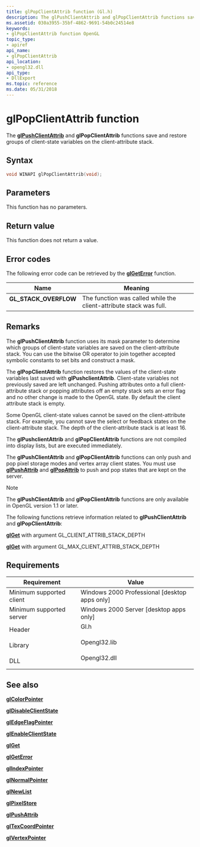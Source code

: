 ```yaml
---
title: glPopClientAttrib function (Gl.h)
description: The glPushClientAttrib and glPopClientAttrib functions save and restore groups of client-state variables on the client-attribute stack.
ms.assetid: 030a3955-35bf-4862-9691-54b0c24514e8
keywords:
- glPopClientAttrib function OpenGL
topic_type:
- apiref
api_name:
- glPopClientAttrib
api_location:
- opengl32.dll
api_type:
- DllExport
ms.topic: reference
ms.date: 05/31/2018
---
```


# glPopClientAttrib function

The [**glPushClientAttrib**](glpushclientattrib.md) and **glPopClientAttrib** functions save and restore groups of client-state variables on the client-attribute stack.

## Syntax


```C++
void WINAPI glPopClientAttrib(void);
```



## Parameters

This function has no parameters.

## Return value

This function does not return a value.

## Error codes

The following error code can be retrieved by the [**glGetError**](glgeterror.md) function.



| Name                                                                                               | Meaning                                                                       |
|----------------------------------------------------------------------------------------------------|-------------------------------------------------------------------------------|
| <dl> <dt>**GL\_STACK\_OVERFLOW**</dt> </dl> | The function was called while the client-attribute stack was full.<br/> |



## Remarks

The **glPushClientAttrib** function uses its mask parameter to determine which groups of client-state variables are saved on the client-attribute stack. You can use the bitwise OR operator to join together accepted symbolic constants to set bits and construct a mask.

The **glPopClientAttrib** function restores the values of the client-state variables last saved with **glPushclientAttrib**. Client-state variables not previously saved are left unchanged. Pushing attributes onto a full client-attribute stack or popping attributes off an empty stack sets an error flag and no other change is made to the OpenGL state. By default the client attribute stack is empty.

Some OpenGL client-state values cannot be saved on the client-attribute stack. For example, you cannot save the select or feedback states on the client-attribute stack. The depth of the client-attribute stack is at least 16.

The **glPushclientAttrib** and **glPopClientAttrib** functions are not compiled into display lists, but are executed immediately.

The **glPushClientAttrib** and **glPopClientAttrib** functions can only push and pop pixel storage modes and vertex array client states. You must use [**glPushAttrib**](glpushattrib.md) and [**glPopAttrib**](glpopattrib.md) to push and pop states that are kept on the server.

> [!Note]  
> The **glPushClientAttrib** and **glPopClientAttrib** functions are only available in OpenGL version 1.1 or later.

 

The following functions retrieve information related to **glPushClientAttrib** and **glPopClientAttrib**:

[**glGet**](glgetbooleanv--glgetdoublev--glgetfloatv--glgetintegerv.md) with argument GL\_CLIENT\_ATTRIB\_STACK\_DEPTH

[**glGet**](glgetbooleanv--glgetdoublev--glgetfloatv--glgetintegerv.md) with argument GL\_MAX\_CLIENT\_ATTRIB\_STACK\_DEPTH

## Requirements



| Requirement | Value |
|-------------------------------------|-----------------------------------------------------------------------------------------|
| Minimum supported client<br/> | Windows 2000 Professional \[desktop apps only\]<br/>                              |
| Minimum supported server<br/> | Windows 2000 Server \[desktop apps only\]<br/>                                    |
| Header<br/>                   | <dl> <dt>Gl.h</dt> </dl>         |
| Library<br/>                  | <dl> <dt>Opengl32.lib</dt> </dl> |
| DLL<br/>                      | <dl> <dt>Opengl32.dll</dt> </dl> |



## See also

<dl> <dt>

[**glColorPointer**](glcolorpointer.md)
</dt> <dt>

[**glDisableClientState**](gldisableclientstate.md)
</dt> <dt>

[**glEdgeFlagPointer**](gledgeflagpointer.md)
</dt> <dt>

[**glEnableClientState**](glenableclientstate.md)
</dt> <dt>

[**glGet**](glgetbooleanv--glgetdoublev--glgetfloatv--glgetintegerv.md)
</dt> <dt>

[**glGetError**](glgeterror.md)
</dt> <dt>

[**glIndexPointer**](glindexpointer.md)
</dt> <dt>

[**glNormalPointer**](glnormalpointer.md)
</dt> <dt>

[**glNewList**](glnewlist.md)
</dt> <dt>

[**glPixelStore**](glpixelstore-functions.md)
</dt> <dt>

[**glPushAttrib**](glpushattrib.md)
</dt> <dt>

[**glTexCoordPointer**](gltexcoordpointer.md)
</dt> <dt>

[**glVertexPointer**](glvertexpointer.md)
</dt> </dl>

 

 





